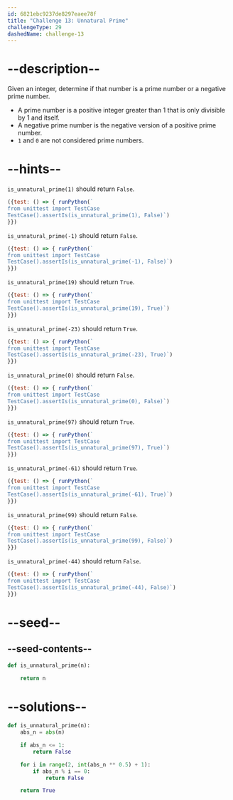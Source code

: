 ```yaml
---
id: 6821ebc9237de8297eaee78f
title: "Challenge 13: Unnatural Prime"
challengeType: 29
dashedName: challenge-13
---
```


# --description--

Given an integer, determine if that number is a prime number or a negative prime number.

- A prime number is a positive integer greater than 1 that is only divisible by 1 and itself.
- A negative prime number is the negative version of a positive prime number.
- `1` and `0` are not considered prime numbers.

# --hints--

`is_unnatural_prime(1)` should return `False`.

```js
({test: () => { runPython(`
from unittest import TestCase
TestCase().assertIs(is_unnatural_prime(1), False)`)
}})
```

`is_unnatural_prime(-1)` should return `False`.

```js
({test: () => { runPython(`
from unittest import TestCase
TestCase().assertIs(is_unnatural_prime(-1), False)`)
}})
```

`is_unnatural_prime(19)` should return `True`.

```js
({test: () => { runPython(`
from unittest import TestCase
TestCase().assertIs(is_unnatural_prime(19), True)`)
}})
```

`is_unnatural_prime(-23)` should return `True`.

```js
({test: () => { runPython(`
from unittest import TestCase
TestCase().assertIs(is_unnatural_prime(-23), True)`)
}})
```

`is_unnatural_prime(0)` should return `False`.

```js
({test: () => { runPython(`
from unittest import TestCase
TestCase().assertIs(is_unnatural_prime(0), False)`)
}})
```

`is_unnatural_prime(97)` should return `True`.

```js
({test: () => { runPython(`
from unittest import TestCase
TestCase().assertIs(is_unnatural_prime(97), True)`)
}})
```

`is_unnatural_prime(-61)` should return `True`.

```js
({test: () => { runPython(`
from unittest import TestCase
TestCase().assertIs(is_unnatural_prime(-61), True)`)
}})
```

`is_unnatural_prime(99)` should return `False`.

```js
({test: () => { runPython(`
from unittest import TestCase
TestCase().assertIs(is_unnatural_prime(99), False)`)
}})
```

`is_unnatural_prime(-44)` should return `False`.

```js
({test: () => { runPython(`
from unittest import TestCase
TestCase().assertIs(is_unnatural_prime(-44), False)`)
}})
```

# --seed--

## --seed-contents--

```py
def is_unnatural_prime(n):

    return n
```

# --solutions--

```py
def is_unnatural_prime(n):
    abs_n = abs(n)

    if abs_n <= 1:
        return False

    for i in range(2, int(abs_n ** 0.5) + 1):
        if abs_n % i == 0:
            return False

    return True
```
